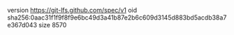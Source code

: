 version https://git-lfs.github.com/spec/v1
oid sha256:0aac31f1f9f8f9e6bc49d3a41b87e2b6c609d3145d883bd5acdb38a7e367d043
size 8570
